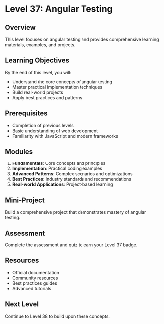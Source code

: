 # Level 37: Angular Testing

## Overview
This level focuses on angular testing and provides comprehensive learning materials, examples, and projects.

## Learning Objectives
By the end of this level, you will:
- Understand the core concepts of angular testing
- Master practical implementation techniques
- Build real-world projects
- Apply best practices and patterns

## Prerequisites
- Completion of previous levels
- Basic understanding of web development
- Familiarity with JavaScript and modern frameworks

## Modules
1. **Fundamentals**: Core concepts and principles
2. **Implementation**: Practical coding examples
3. **Advanced Patterns**: Complex scenarios and optimizations
4. **Best Practices**: Industry standards and recommendations
5. **Real-world Applications**: Project-based learning

## Mini-Project
Build a comprehensive project that demonstrates mastery of angular testing.

## Assessment
Complete the assessment and quiz to earn your Level 37 badge.

## Resources
- Official documentation
- Community resources
- Best practices guides
- Advanced tutorials

## Next Level
Continue to Level 38 to build upon these concepts.
